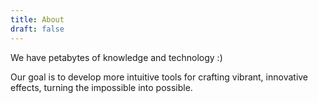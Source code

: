 ```yaml
---
title: About
draft: false
---
```


We have petabytes of knowledge and technology :)

Our goal is to develop more intuitive tools for crafting vibrant, innovative effects, turning the impossible into possible.